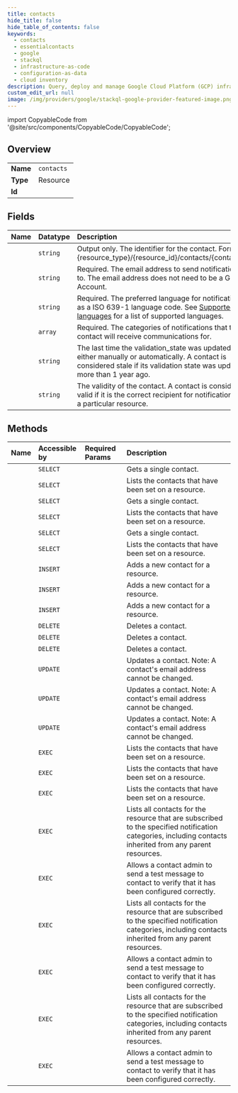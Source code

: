 ```yaml
---
title: contacts
hide_title: false
hide_table_of_contents: false
keywords:
  - contacts
  - essentialcontacts
  - google    
  - stackql
  - infrastructure-as-code
  - configuration-as-data
  - cloud inventory
description: Query, deploy and manage Google Cloud Platform (GCP) infrastructure and resources using SQL
custom_edit_url: null
image: /img/providers/google/stackql-google-provider-featured-image.png
---
```


import CopyableCode from '@site/src/components/CopyableCode/CopyableCode';




## Overview
<table><tbody>
<tr><td><b>Name</b></td><td><code>contacts</code></td></tr>
<tr><td><b>Type</b></td><td>Resource</td></tr>
<tr><td><b>Id</b></td><td><CopyableCode code="google.essentialcontacts.contacts" /></td></tr>
</tbody></table>

## Fields
| Name | Datatype | Description |
|:-----|:---------|:------------|
| <CopyableCode code="name" /> | `string` | Output only. The identifier for the contact. Format: &#123;resource_type&#125;/&#123;resource_id&#125;/contacts/&#123;contact_id&#125; |
| <CopyableCode code="email" /> | `string` | Required. The email address to send notifications to. The email address does not need to be a Google Account. |
| <CopyableCode code="languageTag" /> | `string` | Required. The preferred language for notifications, as a ISO 639-1 language code. See [Supported languages](https://cloud.google.com/resource-manager/docs/managing-notification-contacts#supported-languages) for a list of supported languages. |
| <CopyableCode code="notificationCategorySubscriptions" /> | `array` | Required. The categories of notifications that the contact will receive communications for. |
| <CopyableCode code="validateTime" /> | `string` | The last time the validation_state was updated, either manually or automatically. A contact is considered stale if its validation state was updated more than 1 year ago. |
| <CopyableCode code="validationState" /> | `string` | The validity of the contact. A contact is considered valid if it is the correct recipient for notifications for a particular resource. |
## Methods
| Name | Accessible by | Required Params | Description |
|:-----|:--------------|:----------------|:------------|
| <CopyableCode code="folders_contacts_get" /> | `SELECT` | <CopyableCode code="contactsId, foldersId" /> | Gets a single contact. |
| <CopyableCode code="folders_contacts_list" /> | `SELECT` | <CopyableCode code="foldersId" /> | Lists the contacts that have been set on a resource. |
| <CopyableCode code="organizations_contacts_get" /> | `SELECT` | <CopyableCode code="contactsId, organizationsId" /> | Gets a single contact. |
| <CopyableCode code="organizations_contacts_list" /> | `SELECT` | <CopyableCode code="organizationsId" /> | Lists the contacts that have been set on a resource. |
| <CopyableCode code="projects_contacts_get" /> | `SELECT` | <CopyableCode code="contactsId, projectsId" /> | Gets a single contact. |
| <CopyableCode code="projects_contacts_list" /> | `SELECT` | <CopyableCode code="projectsId" /> | Lists the contacts that have been set on a resource. |
| <CopyableCode code="folders_contacts_create" /> | `INSERT` | <CopyableCode code="foldersId" /> | Adds a new contact for a resource. |
| <CopyableCode code="organizations_contacts_create" /> | `INSERT` | <CopyableCode code="organizationsId" /> | Adds a new contact for a resource. |
| <CopyableCode code="projects_contacts_create" /> | `INSERT` | <CopyableCode code="projectsId" /> | Adds a new contact for a resource. |
| <CopyableCode code="folders_contacts_delete" /> | `DELETE` | <CopyableCode code="contactsId, foldersId" /> | Deletes a contact. |
| <CopyableCode code="organizations_contacts_delete" /> | `DELETE` | <CopyableCode code="contactsId, organizationsId" /> | Deletes a contact. |
| <CopyableCode code="projects_contacts_delete" /> | `DELETE` | <CopyableCode code="contactsId, projectsId" /> | Deletes a contact. |
| <CopyableCode code="folders_contacts_patch" /> | `UPDATE` | <CopyableCode code="contactsId, foldersId" /> | Updates a contact. Note: A contact's email address cannot be changed. |
| <CopyableCode code="organizations_contacts_patch" /> | `UPDATE` | <CopyableCode code="contactsId, organizationsId" /> | Updates a contact. Note: A contact's email address cannot be changed. |
| <CopyableCode code="projects_contacts_patch" /> | `UPDATE` | <CopyableCode code="contactsId, projectsId" /> | Updates a contact. Note: A contact's email address cannot be changed. |
| <CopyableCode code="_folders_contacts_list" /> | `EXEC` | <CopyableCode code="foldersId" /> | Lists the contacts that have been set on a resource. |
| <CopyableCode code="_organizations_contacts_list" /> | `EXEC` | <CopyableCode code="organizationsId" /> | Lists the contacts that have been set on a resource. |
| <CopyableCode code="_projects_contacts_list" /> | `EXEC` | <CopyableCode code="projectsId" /> | Lists the contacts that have been set on a resource. |
| <CopyableCode code="folders_contacts_compute" /> | `EXEC` | <CopyableCode code="foldersId" /> | Lists all contacts for the resource that are subscribed to the specified notification categories, including contacts inherited from any parent resources. |
| <CopyableCode code="folders_contacts_send_test_message" /> | `EXEC` | <CopyableCode code="foldersId" /> | Allows a contact admin to send a test message to contact to verify that it has been configured correctly. |
| <CopyableCode code="organizations_contacts_compute" /> | `EXEC` | <CopyableCode code="organizationsId" /> | Lists all contacts for the resource that are subscribed to the specified notification categories, including contacts inherited from any parent resources. |
| <CopyableCode code="organizations_contacts_send_test_message" /> | `EXEC` | <CopyableCode code="organizationsId" /> | Allows a contact admin to send a test message to contact to verify that it has been configured correctly. |
| <CopyableCode code="projects_contacts_compute" /> | `EXEC` | <CopyableCode code="projectsId" /> | Lists all contacts for the resource that are subscribed to the specified notification categories, including contacts inherited from any parent resources. |
| <CopyableCode code="projects_contacts_send_test_message" /> | `EXEC` | <CopyableCode code="projectsId" /> | Allows a contact admin to send a test message to contact to verify that it has been configured correctly. |
